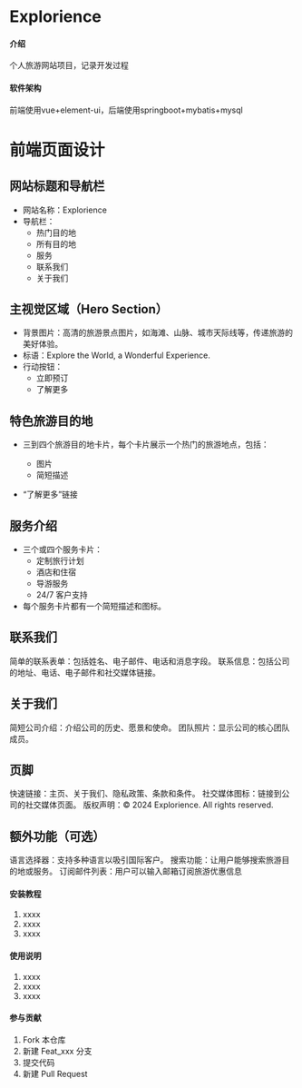 # Explorience

#### 介绍
个人旅游网站项目，记录开发过程

#### 软件架构
前端使用vue+element-ui，后端使用springboot+mybatis+mysql


# 前端页面设计

## 网站标题和导航栏

- 网站名称：Explorience
- 导航栏：
  - 热门目的地
  - 所有目的地
  - 服务
  - 联系我们
  - 关于我们

## 主视觉区域（Hero Section）

- 背景图片：高清的旅游景点图片，如海滩、山脉、城市天际线等，传递旅游的美好体验。
- 标语：Explore the World, a Wonderful Experience.
- 行动按钮：
  - 立即预订
  - 了解更多

## 特色旅游目的地

- 三到四个旅游目的地卡片，每个卡片展示一个热门的旅游地点，包括：
  - 图片
  - 简短描述

- “了解更多”链接

## 服务介绍

- 三个或四个服务卡片：
  - 定制旅行计划
  - 酒店和住宿
  - 导游服务
  - 24/7 客户支持
- 每个服务卡片都有一个简短描述和图标。

## 联系我们

简单的联系表单：包括姓名、电子邮件、电话和消息字段。
联系信息：包括公司的地址、电话、电子邮件和社交媒体链接。

## 关于我们

简短公司介绍：介绍公司的历史、愿景和使命。
团队照片：显示公司的核心团队成员。

## 页脚

快速链接：主页、关于我们、隐私政策、条款和条件。
社交媒体图标：链接到公司的社交媒体页面。
版权声明：© 2024 Explorience. All rights reserved.

## 额外功能（可选）

语言选择器：支持多种语言以吸引国际客户。
搜索功能：让用户能够搜索旅游目的地或服务。
订阅邮件列表：用户可以输入邮箱订阅旅游优惠信息

#### 安装教程

1.  xxxx
2.  xxxx
3.  xxxx

#### 使用说明

1.  xxxx
2.  xxxx
3.  xxxx

#### 参与贡献

1.  Fork 本仓库
2.  新建 Feat_xxx 分支
3.  提交代码
4.  新建 Pull Request



